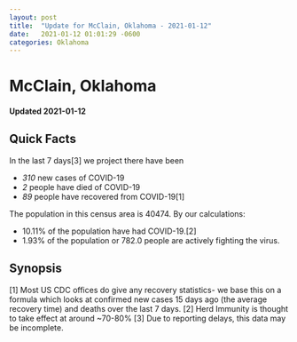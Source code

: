 ```yaml
---
layout: post
title:  "Update for McClain, Oklahoma - 2021-01-12"
date:   2021-01-12 01:01:29 -0600
categories: Oklahoma
---
```


# McClain, Oklahoma
#### Updated 2021-01-12

## Quick Facts

In the last 7 days[3] we project there have been
- *310* new cases of COVID-19
- *2* people have died of COVID-19
- *89* people have recovered from COVID-19[1]

The population in this census area is 40474. By our calculations:
- 10.11% of the population have had COVID-19.[2]
- 1.93% of the population or 782.0 people are actively fighting the virus.

## Synopsis




[1] Most US CDC offices do give any recovery statistics- we base this on a formula which looks at confirmed new cases
15 days ago (the average recovery time) and deaths over the last 7 days.
[2] Herd Immunity is thought to take effect at around ~70-80%
[3] Due to reporting delays, this data may be incomplete. 
    